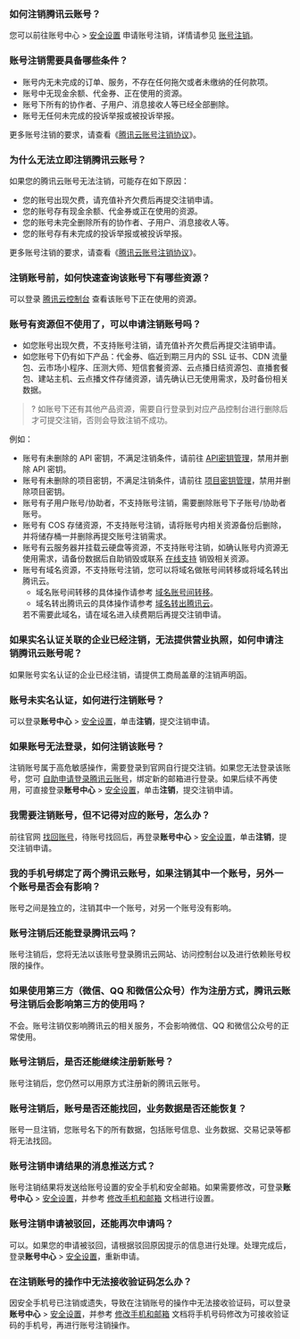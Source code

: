 
### 如何注销腾讯云账号？
您可以前往账号中心 > [安全设置](https://console.cloud.tencent.com/developer/security) 申请账号注销，详情请参见 [账号注销](https://cloud.tencent.com/document/product/378/30253)。

### 账号注销需要具备哪些条件？

- 账号内无未完成的订单、服务，不存在任何拖欠或者未缴纳的任何款项。
- 账号中无现金余额、代金券、正在使用的资源。
- 账号下所有的协作者、子用户、消息接收人等已经全部删除。
- 账号无任何未完成的投诉举报或被投诉举报。

更多账号注销的要求，请查看《[腾讯云账号注销协议](https://cloud.tencent.com/document/product/301/30251)》。

### 为什么无法立即注销腾讯云账号？

如果您的腾讯云账号无法注销，可能存在如下原因：
- 您的账号出现欠费，请充值补齐欠费后再提交注销申请。
- 您的账号存有现金余额、代金券或正在使用的资源。
- 您的账号未完全删除所有的协作者、子用户、消息接收人等。
- 您的账号存有未完成的投诉举报或被投诉举报。

更多账号注销的要求，请查看《[腾讯云账号注销协议](https://cloud.tencent.com/document/product/301/30251)》。

### 注销账号前，如何快速查询该账号下有哪些资源？

可以登录 [腾讯云控制台](https://console.cloud.tencent.com/) 查看该账号下正在使用的资源。

### 账号有资源但不使用了，可以申请注销账号吗？

- 如您账号出现欠费，不支持账号注销，请充值补齐欠费后再提交注销申请。
- 如您账号下仍有如下产品：代金券、临近到期三月内的 SSL 证书、CDN 流量包、云市场小程序、压测大师、短信套餐资源、云点播日结资源包、直播套餐包、建站主机、云点播文件存储资源，请先确认已无使用需求，及时备份相关数据。
>? 如账号下还有其他产品资源，需要自行登录到对应产品控制台进行删除后才可提交注销，否则会导致注销不成功。
>
例如：
<ul>
 <li>账号有未删除的 API 密钥，不满足注销条件，请前往 <a href="https://console.cloud.tencent.com/cam/capi">API密钥管理</a>，禁用并删除 API 密钥。</li>
 <li>账号有未删除的项目密钥，不满足注销条件，请前往 <a href="https://console.cloud.tencent.com/cam/capi/project">项目密钥管理</a>，禁用并删除项目密钥。</li>
 <li>账号有子用户账号/协助者，不支持账号注销，需要删除账号下子账号/协助者账号。</li>
 <li>账号有 COS 存储资源，不支持账号注销，请将账号内相关资源备份后删除，并将储存桶一并删除再提交账号注销需求。</li>
 <li>账号有云服务器并挂载云硬盘等资源，不支持账号注销，如确认账号内资源无使用需求，请备份数据后自助销毁或联系 <a href="https://cloud.tencent.com/act/event/Online_service">在线支持</a> 销毁相关资源。</li>
 <li>账号有域名资源，不支持账号注销，您可以将域名做账号间转移或将域名转出腾讯云。
	 <ul>
		 <li>域名账号间转移的具体操作请参考 <a href="https://cloud.tencent.com/document/product/242/9692">域名账号间转移</a>。</li>
		 <li>域名转出腾讯云的具体操作请参考 <a href="https://cloud.tencent.com/document/product/242/9691">域名转出腾讯云</a>。</li>
	 </ul> 
 </li>
若不需要此域名，请在域名进入续费期后再提交注销申请。
</ul> 

### 如果实名认证关联的企业已经注销，无法提供营业执照，如何申请注销腾讯云账号呢？

如果账号实名认证的企业已经注销，请提供工商局盖章的注销声明函。

### 账号未实名认证，如何进行注销账号？

可以登录**账号中心** > [安全设置](https://console.cloud.tencent.com/developer/security)，单击**注销**，提交注销申请。

### 如果账号无法登录，如何注销该账号？

注销账号属于高危敏感操作，需要登录到官网自行提交注销。如果您无法登录该账号，您可 [自助申请登录腾讯云账号](https://cloud.tencent.com/services/apply-login)，绑定新的邮箱进行登录。如果后续不再使用，可直接登录**账号中心** > [安全设置](https://console.cloud.tencent.com/developer/security)，单击**注销**，提交注销申请。

### 我需要注销账号，但不记得对应的账号，怎么办？

前往官网 [找回账号](https://cloud.tencent.com/account/recover)，待账号找回后，再登录**账号中心** > [安全设置](https://console.cloud.tencent.com/developer/security)，单击**注销**，提交注销申请。

### 我的手机号绑定了两个腾讯云账号，如果注销其中一个账号，另外一个账号是否会有影响？

账号之间是独立的，注销其中一个账号，对另一个账号没有影响。

### 账号注销后还能登录腾讯云吗？
账号注销后，您将无法以该账号登录腾讯云网站、访问控制台以及进行依赖账号权限的操作。

### 如果使用第三方（微信、QQ 和微信公众号）作为注册方式，腾讯云账号注销后会影响第三方的使用吗？
不会。账号注销仅影响腾讯云的相关服务，不会影响微信、QQ 和微信公众号的正常使用。

### 账号注销后，是否还能继续注册新账号？
账号注销后，您仍然可以用原方式注册新的腾讯云账号。

### 账号注销后，账号是否还能找回，业务数据是否还能恢复？
账号一旦注销，您账号名下的所有数据，包括账号信息、业务数据、交易记录等都将无法找回。

### 账号注销申请结果的消息推送方式？

账号注销结果将发送给账号设置的安全手机和安全邮箱。如果需要修改，可登录**账号中心** > [安全设置](https://console.cloud.tencent.com/developer/security)，并参考 [修改手机和邮箱](https://cloud.tencent.com/document/product/378/43092) 文档进行设置。

### 账号注销申请被驳回，还能再次申请吗？
可以。如果您的申请被驳回，请根据驳回原因提示的信息进行处理。处理完成后，登录**账号中心** > [安全设置](https://console.cloud.tencent.com/developer/security)，重新申请。

### 在注销账号的操作中无法接收验证码怎么办？
因安全手机号已注销或遗失，导致在注销账号的操作中无法接收验证码，可以登录**账号中心** > [安全设置](https://console.cloud.tencent.com/developer/security)，并参考 [修改手机和邮箱](https://cloud.tencent.com/document/product/378/43092) 文档将手机号码修改为可接收验证码的手机号，再进行账号注销操作。


